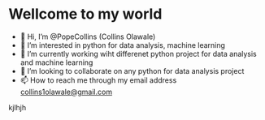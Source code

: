 # Wellcome to my world 
- 👋 Hi, I’m @PopeCollins (Collins Olawale)
- 👀 I’m interested in python for data analysis, machine learning 
- 🌱 I’m currently working wiht differenet python project for data analysis and machine learning 
- 💞️ I’m looking to collaborate on any python for data analysis project
- 📫 How to reach me through my email address collins1olawale@gmail.com

<!---
PopeCollins/PopeCollins is a ✨ special ✨ repository because its `README.md` (this file) appears on your GitHub profile.
You can click the Preview link to take a look at your changes.
--->
kjlhjh

